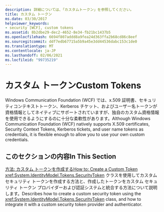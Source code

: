 ```yaml
---
description: 詳細については、「カスタムトークン」を参照してください。
title: カスタム トークン
ms.date: 03/30/2017
helpviewer_keywords:
- security [WCF], custom tokens
ms.assetid: 8b2dbe29-dec2-4652-8e34-fb21bc1437b5
ms.openlocfilehash: 6694f807addd8a9fea24d363ffa2b68cd86c8eef
ms.sourcegitcommit: ddf7edb67715a5b9a45e3dd44536dabc153c1de0
ms.translationtype: MT
ms.contentlocale: ja-JP
ms.lasthandoff: 02/06/2021
ms.locfileid: "99735219"
---
```

# <a name="custom-tokens"></a><span data-ttu-id="a59bd-103">カスタム トークン</span><span class="sxs-lookup"><span data-stu-id="a59bd-103">Custom Tokens</span></span>

<span data-ttu-id="a59bd-104">Windows Communication Foundation (WCF) では、x.509 証明書、セキュリティコンテキストトークン、Kerberos チケット、およびユーザー名トークンが資格情報としてネイティブにサポートされていますが、独自のカスタム資格情報を使用できるようにするのに十分な柔軟性があります。</span><span class="sxs-lookup"><span data-stu-id="a59bd-104">Although Windows Communication Foundation (WCF) natively supports X.509 certificates, Security Context Tokens, Kerberos tickets, and user name tokens as credentials, it is flexible enough to allow you to use your own custom credentials.</span></span>  
  
## <a name="in-this-section"></a><span data-ttu-id="a59bd-105">このセクションの内容</span><span class="sxs-lookup"><span data-stu-id="a59bd-105">In This Section</span></span>  

 [<span data-ttu-id="a59bd-106">方法: カスタム トークンを作成する</span><span class="sxs-lookup"><span data-stu-id="a59bd-106">How to: Create a Custom Token</span></span>](how-to-create-a-custom-token.md)  
 <span data-ttu-id="a59bd-107"><xref:System.IdentityModel.Tokens.SecurityToken> クラスを使用してカスタム セキュリティ トークンを作成する方法と、作成したトークンをカスタム セキュリティ トークン プロバイダーおよび認証システムと統合する方法について説明します。</span><span class="sxs-lookup"><span data-stu-id="a59bd-107">Describes how to create a custom security token using the <xref:System.IdentityModel.Tokens.SecurityToken> class, and how to integrate it with a custom security token provider and authenticator.</span></span>

